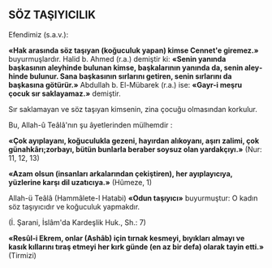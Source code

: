 ## SÖZ TAŞIYICILIK

Efendimiz (s.a.v.):

**«Hak arasında söz taşıyan (koğuculuk ya­pan) kimse Cennet'e giremez.»** buyurmuşlardır. Halid b. Ahmed (r.a.) demiştir ki: **«Senin yanında başkasının aleyhinde bulunan kimse, başkalarının yanında da, senin aley­hinde bulunur. Sana başkasının sırlarını getiren, senin sırlarını da başkasına götürür.»** Abdullah b. El-Mübarek (r.a.) ise: **«Gayr-i meşru çocuk sır saklayamaz.»** de­miştir.

Sır saklamayan ve söz taşıyan kimsenin, zina çocuğu olmasından korkulur.

Bu, Allah-û Teâlâ'nın şu âyetlerinden mül­hemdir :

**«Çok ayıplayanı, koğuculukla gezeni, hayır­dan alıkoyanı, aşırı zalimi, çok günahkârı;zorbayı, bütün bunlarla beraber soysuz olan yar­dakçıyı.»** (Nur: 11, 12, 13)

**«Azam olsun (insanları arkalarından çekiş­tiren), her ayıplayıcıya, yüzlerine karşı dil uzatıcıya.»** (Hûmeze, 1)

Allah-ü Teâlâ (Hammâlete-l Hatabi) **«Odun taşıyıcı»** buyurmuştur: O kadın söz taşıyıcıdır ve koğuculuk yapmakdır.

(İ. Şarani, İslâm'da Kardeşlik Huk., Sh.: 7)

**«Resûl-i Ekrem, onlar (Ashâb) için tırnak kesmeyi, bıyıkları almayı ve kasık kıllarını tıraş etmeyi her kırk günde (en az bir defa) olarak tayin etti.»** (Tirmizi)
